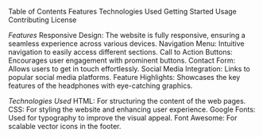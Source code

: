 Table of Contents
Features
Technologies Used
Getting Started
Usage
Contributing
License

*Features*
Responsive Design: The website is fully responsive, ensuring a seamless experience across various devices.
Navigation Menu: Intuitive navigation to easily access different sections.
Call to Action Buttons: Encourages user engagement with prominent buttons.
Contact Form: Allows users to get in touch effortlessly.
Social Media Integration: Links to popular social media platforms.
Feature Highlights: Showcases the key features of the headphones with eye-catching graphics.

*Technologies Used*
HTML: For structuring the content of the web pages.
CSS: For styling the website and enhancing user experience.
Google Fonts: Used for typography to improve the visual appeal.
Font Awesome: For scalable vector icons in the footer.